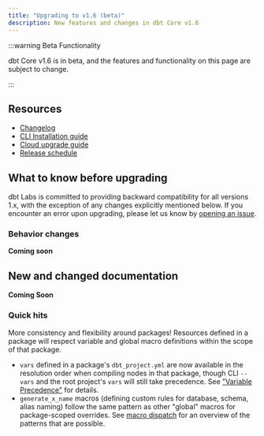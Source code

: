 ```yaml
---
title: "Upgrading to v1.6 (beta)"
description: New features and changes in dbt Core v1.6
---
```


:::warning Beta Functionality

dbt Core v1.6 is in beta, and the features and functionality on this page are subject to change.

:::

## Resources

- [Changelog](https://github.com/dbt-labs/dbt-core/blob/main/CHANGELOG.md)
- [CLI Installation guide](/docs/core/installation)
- [Cloud upgrade guide](/docs/dbt-versions/upgrade-core-in-cloud)
- [Release schedule](https://github.com/dbt-labs/dbt-core/issues/7481)

## What to know before upgrading

dbt Labs is committed to providing backward compatibility for all versions 1.x, with the exception of any changes explicitly mentioned below. If you encounter an error upon upgrading, please let us know by [opening an issue](https://github.com/dbt-labs/dbt-core/issues/new).

### Behavior changes

**Coming soon**


## New and changed documentation

**Coming Soon**

### Quick hits

More consistency and flexibility around packages! Resources defined in a package will respect variable and global macro definitions within the scope of that package.
- `vars` defined in a package's `dbt_project.yml` are now available in the resolution order when compiling nodes in that package, though CLI `--vars` and the root project's `vars` will still take precedence. See ["Variable Precedence"](/docs/build/project-variables#variable-precedence) for details.
- `generate_x_name` macros (defining custom rules for database, schema, alias naming) follow the same pattern as other "global" macros for package-scoped overrides. See [macro dispatch](/reference/dbt-jinja-functions/dispatch) for an overview of the patterns that are possible.
